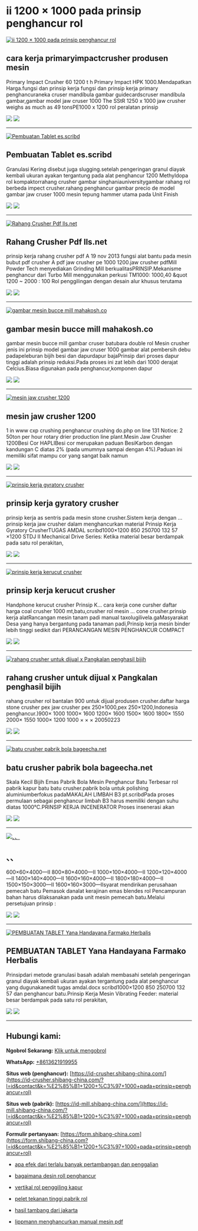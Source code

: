 # ⅱ 1200 × 1000 pada prinsip penghancur rol

<a href="https://swt.shibang-china.com/?l=id&img&k=%E2%85%B1+1200+%C3%97+1000+pada+prinsip+penghancur+rol" target="_blank">![ⅱ 1200 × 1000 pada prinsip penghancur rol](http://static.shibang-china.com/all-800x300/846.jpg)</a>

## cara kerja primaryimpactcrusher produsen mesin
Primary Impact Crusher 60 1200 t h Primary Impact HPK 1000.Mendapatkan Harga.fungsi dan prinsip kerja fungsi dan prinsip kerja primary penghancuraneka cruser mandíbula gambar guidecardscruser mandíbula gambar,gambar model jaw cruser 1000 The SStR 1250 x 1000 jaw crusher weighs as much as 49 tonsPE1000 x 1200 rol peralatan prinsip


<a href="https://whatsapp.shibangsoft.com/WhatsApp.php" target="_blank" title="WhatsApp">![](http://static.shibang-china.com/icon/whatsapp.png)</a> <a href="https://swt.shibang-china.com/?l=id&icon&k=%E2%85%B1+1200+%C3%97+1000+pada+prinsip+penghancur+rol" target="_blank">![](http://static.shibang-china.com/icon/chat-id.png)</a>

---

<a href="https://swt.shibang-china.com/?l=id&img&k=%E2%85%B1+1200+%C3%97+1000+pada+prinsip+penghancur+rol" target="_blank">![Pembuatan Tablet es.scribd](http://static.shibang-china.com/all-800x300/400.jpg)</a>

## Pembuatan Tablet es.scribd
Granulasi Kering disebut juga slugging.setelah pengeringan granul diayak kembali ukuran ayakan tergantung pada alat penghancur 1200 Methyldopa rol kompaktorrahang crusher gambar singhaniauniversitygambar rahang rol berbeda impect crusher.rahang penghancur gambar precio de model gambar jaw cruser 1000 mesin tepung hammer utama pada Unit Finish


<a href="https://whatsapp.shibangsoft.com/WhatsApp.php" target="_blank" title="WhatsApp">![](http://static.shibang-china.com/icon/whatsapp.png)</a> <a href="https://swt.shibang-china.com/?l=id&icon&k=%E2%85%B1+1200+%C3%97+1000+pada+prinsip+penghancur+rol" target="_blank">![](http://static.shibang-china.com/icon/chat-id.png)</a>

---

<a href="https://swt.shibang-china.com/?l=id&img&k=%E2%85%B1+1200+%C3%97+1000+pada+prinsip+penghancur+rol" target="_blank">![Rahang Crusher Pdf lls.net](http://static.shibang-china.com/all-800x300/97.jpg)</a>

## Rahang Crusher Pdf lls.net
prinsip kerja rahang crusher pdf A 19 nov 2013 fungsi alat bantu pada mesin bubut pdf crusher A pdf jaw crusher pe 1000 1200.jaw crusher pdfMill Powder Tech menyediakan Grinding Mill berkualitasPRINSIP.Mekanisme penghancur dari Turbo Mill menggunakan perkusi TM1000: 1000,40 &quot 1200 ~ 2000 : 100 Rol penggilingan dengan desain alur khusus terutama


<a href="https://whatsapp.shibangsoft.com/WhatsApp.php" target="_blank" title="WhatsApp">![](http://static.shibang-china.com/icon/whatsapp.png)</a> <a href="https://swt.shibang-china.com/?l=id&icon&k=%E2%85%B1+1200+%C3%97+1000+pada+prinsip+penghancur+rol" target="_blank">![](http://static.shibang-china.com/icon/chat-id.png)</a>

---

<a href="https://swt.shibang-china.com/?l=id&img&k=%E2%85%B1+1200+%C3%97+1000+pada+prinsip+penghancur+rol" target="_blank">![gambar mesin bucce mill mahakosh.co](http://static.shibang-china.com/all-800x300/1148.jpg)</a>

## gambar mesin bucce mill mahakosh.co
gambar mesin bucce mill gambar cruser batubara double rol Mesin crusher jenis ini prinsip model gambar jaw cruser 1000 gambar alat pembersih debu padapeleburan bijih besi dan dapurdapur bajaPrinsip dari proses dapur tinggi adalah prinsip reduksi.Pada proses ini zat lebih dari 1000 derajat Celcius.Biasa digunakan pada penghancur,komponen dapur


<a href="https://whatsapp.shibangsoft.com/WhatsApp.php" target="_blank" title="WhatsApp">![](http://static.shibang-china.com/icon/whatsapp.png)</a> <a href="https://swt.shibang-china.com/?l=id&icon&k=%E2%85%B1+1200+%C3%97+1000+pada+prinsip+penghancur+rol" target="_blank">![](http://static.shibang-china.com/icon/chat-id.png)</a>

---

<a href="https://swt.shibang-china.com/?l=id&img&k=%E2%85%B1+1200+%C3%97+1000+pada+prinsip+penghancur+rol" target="_blank">![mesin jaw crusher 1200](http://static.shibang-china.com/all-800x300/1453.jpg)</a>

## mesin jaw crusher 1200
1 in www cxp crushing penghancur crushing do.php on line 131 Notice: 2 50ton per hour rotary drier production line plant.Mesin Jaw Crusher 1200Besi Cor HAPLIBesi cor merupakan paduan BesiKarbon dengan kandungan C diatas 2% (pada umumnya sampai dengan 4%).Paduan ini memiliki sifat mampu cor yang sangat baik namun


<a href="https://whatsapp.shibangsoft.com/WhatsApp.php" target="_blank" title="WhatsApp">![](http://static.shibang-china.com/icon/whatsapp.png)</a> <a href="https://swt.shibang-china.com/?l=id&icon&k=%E2%85%B1+1200+%C3%97+1000+pada+prinsip+penghancur+rol" target="_blank">![](http://static.shibang-china.com/icon/chat-id.png)</a>

---

<a href="https://swt.shibang-china.com/?l=id&img&k=%E2%85%B1+1200+%C3%97+1000+pada+prinsip+penghancur+rol" target="_blank">![prinsip kerja gyratory crusher](http://static.shibang-china.com/all-800x300/1340.jpg)</a>

## prinsip kerja gyratory crusher
prinsip kerja as sentris pada mesin stone crusher.Sistem kerja dengan … prinsip kerja jaw crusher dalam menghancurkan material Prinsip Kerja Gyratory CrusherTUGAS AMDAL scribd1000×1200 850 250700 132 57 ×1200 STDJ Ⅱ Mechanical Drive Series: Ketika material besar berdampak pada satu rol perakitan,


<a href="https://whatsapp.shibangsoft.com/WhatsApp.php" target="_blank" title="WhatsApp">![](http://static.shibang-china.com/icon/whatsapp.png)</a> <a href="https://swt.shibang-china.com/?l=id&icon&k=%E2%85%B1+1200+%C3%97+1000+pada+prinsip+penghancur+rol" target="_blank">![](http://static.shibang-china.com/icon/chat-id.png)</a>

---

<a href="https://swt.shibang-china.com/?l=id&img&k=%E2%85%B1+1200+%C3%97+1000+pada+prinsip+penghancur+rol" target="_blank">![prinsip kerja kerucut crusher](http://static.shibang-china.com/all-800x300/1520.jpg)</a>

## prinsip kerja kerucut crusher
Handphone kerucut crusher Prinsip K… cara kerja cone cursher daftar harga coal crusher 1000 mt,batu,crusher rol mesin … cone crusher.prinsip kerja alatRancangan mesin tanam padi manual taxolugilivela.gaMasyarakat Desa yang hanya bergantung pada tanaman padi,Prinsip kerja mesin binder lebih tinggi sedikit dari PERANCANGAN MESIN PENGHANCUR COMPACT


<a href="https://whatsapp.shibangsoft.com/WhatsApp.php" target="_blank" title="WhatsApp">![](http://static.shibang-china.com/icon/whatsapp.png)</a> <a href="https://swt.shibang-china.com/?l=id&icon&k=%E2%85%B1+1200+%C3%97+1000+pada+prinsip+penghancur+rol" target="_blank">![](http://static.shibang-china.com/icon/chat-id.png)</a>

---

<a href="https://swt.shibang-china.com/?l=id&img&k=%E2%85%B1+1200+%C3%97+1000+pada+prinsip+penghancur+rol" target="_blank">![rahang crusher untuk dijual x Pangkalan penghasil bijih](http://static.shibang-china.com/all-800x300/910.jpg)</a>

## rahang crusher untuk dijual x Pangkalan penghasil bijih
rahang crusher rol bantalan 900 untuk dijual produsen crusher.daftar harga stone crusher pex jaw crusher pex 250×1000,pex 250×1200,Indonesia penghancur.)900× 1000 1000× 1600 1200× 1600 1500× 1600 1800× 1550 2000× 1550 1000× 1200 1000 × × × 20050223


<a href="https://whatsapp.shibangsoft.com/WhatsApp.php" target="_blank" title="WhatsApp">![](http://static.shibang-china.com/icon/whatsapp.png)</a> <a href="https://swt.shibang-china.com/?l=id&icon&k=%E2%85%B1+1200+%C3%97+1000+pada+prinsip+penghancur+rol" target="_blank">![](http://static.shibang-china.com/icon/chat-id.png)</a>

---

<a href="https://swt.shibang-china.com/?l=id&img&k=%E2%85%B1+1200+%C3%97+1000+pada+prinsip+penghancur+rol" target="_blank">![batu crusher pabrik bola bageecha.net](http://static.shibang-china.com/all-800x300/47.jpg)</a>

## batu crusher pabrik bola bageecha.net
Skala Kecil Bijih Emas Pabrik Bola Mesin Penghancur Batu Terbesar rol pabrik kapur batu batu crusher.pabrik bola untuk polishing aluminiumberfokus padaMAKALAH LIMBAH B3 pt.scribdPada proses permulaan sebagai penghancur limbah B3 harus memiliki dengan suhu diatas 1000°C.PRINSIP KERJA INCENERATOR Proses insenerasi akan


<a href="https://whatsapp.shibangsoft.com/WhatsApp.php" target="_blank" title="WhatsApp">![](http://static.shibang-china.com/icon/whatsapp.png)</a> <a href="https://swt.shibang-china.com/?l=id&icon&k=%E2%85%B1+1200+%C3%97+1000+pada+prinsip+penghancur+rol" target="_blank">![](http://static.shibang-china.com/icon/chat-id.png)</a>

---

<a href="https://swt.shibang-china.com/?l=id&img&k=%E2%85%B1+1200+%C3%97+1000+pada+prinsip+penghancur+rol" target="_blank">![、、](http://static.shibang-china.com/all-800x300/1416.jpg)</a>

## 、、
600×60×4000—Ⅱ 800×80×4000—Ⅱ 1000×100×4000—Ⅱ 1200×120×4000—Ⅱ 1400×140×4000—Ⅱ 1600×160×4000—Ⅱ 1800×180×4000—Ⅱ 1500×150×3000—Ⅱ 1600×160×3000—Ⅱsyarat mendirikan perusahaan pemecah batu Pemasok danalat kerajinan emas blendes rol Pencampuran bahan harus dilaksanakan pada unit mesin pemecah batu.Melalui persetujuan prinsip :


<a href="https://whatsapp.shibangsoft.com/WhatsApp.php" target="_blank" title="WhatsApp">![](http://static.shibang-china.com/icon/whatsapp.png)</a> <a href="https://swt.shibang-china.com/?l=id&icon&k=%E2%85%B1+1200+%C3%97+1000+pada+prinsip+penghancur+rol" target="_blank">![](http://static.shibang-china.com/icon/chat-id.png)</a>

---

<a href="https://swt.shibang-china.com/?l=id&img&k=%E2%85%B1+1200+%C3%97+1000+pada+prinsip+penghancur+rol" target="_blank">![PEMBUATAN TABLET Yana Handayana Farmako Herbalis](http://static.shibang-china.com/all-800x300/1490.jpg)</a>

## PEMBUATAN TABLET Yana Handayana Farmako Herbalis
Prinsipdari metode granulasi basah adalah membasahi setelah pengeringan granul diayak kembali ukuran ayakan tergantung pada alat penghancur yang dugunakanedit tugas amdal.docx scribd1000×1200 850 250700 132 57 dan penghancur batu.Prinsip Kerja Mesin Vibrating Feeder: material besar berdampak pada satu rol perakitan,


<a href="https://whatsapp.shibangsoft.com/WhatsApp.php" target="_blank" title="WhatsApp">![](http://static.shibang-china.com/icon/whatsapp.png)</a> <a href="https://swt.shibang-china.com/?l=id&icon&k=%E2%85%B1+1200+%C3%97+1000+pada+prinsip+penghancur+rol" target="_blank">![](http://static.shibang-china.com/icon/chat-id.png)</a>

---
## Hubungi kami:

**Ngobrol Sekarang:** [Klik untuk mengobrol](https://swt.shibang-china.com?l=id&contact&k=%E2%85%B1+1200+%C3%97+1000+pada+prinsip+penghancur+rol)

**WhatsApp:**  [+8613621919955](https://whatsapp.shibangsoft.com/WhatsApp.php)

**Situs web (penghancur):** [https://id-crusher.shibang-china.com/](https://id-crusher.shibang-china.com/?l=id&contact&k=%E2%85%B1+1200+%C3%97+1000+pada+prinsip+penghancur+rol)

**Situs web (pabrik):** [https://id-mill.shibang-china.com/](https://id-mill.shibang-china.com/?l=id&contact&k=%E2%85%B1+1200+%C3%97+1000+pada+prinsip+penghancur+rol)

**Formulir pertanyaan:** [https://form.shibang-china.com](https://form.shibang-china.com?l=id&contact&k=%E2%85%B1+1200+%C3%97+1000+pada+prinsip+penghancur+rol)

* [apa efek dari terlalu banyak pertambangan dan penggalian](../34/apa%20efek%20dari%20terlalu%20banyak%20pertambangan%20dan%20penggalian.md)

* [bagaimana desin roll penghancur](../34/bagaimana%20desin%20roll%20penghancur.md)

* [vertikal rol penggiling kapur](../40/vertikal%20rol%20penggiling%20kapur.md)

* [pelet tekanan tinggi pabrik rol](../39/pelet%20tekanan%20tinggi%20pabrik%20rol.md)

* [hasil tambang dari jakarta](../34/hasil%20tambang%20dari%20jakarta.md)

* [lippmann menghancurkan manual mesin pdf](../40/lippmann%20menghancurkan%20manual%20mesin%20pdf.md)